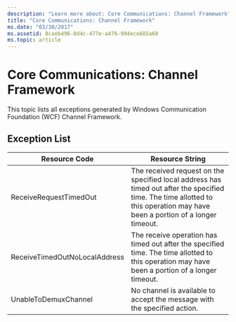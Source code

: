 ```yaml
---
description: "Learn more about: Core Communications: Channel Framework"
title: "Core Communications: Channel Framework"
ms.date: "03/30/2017"
ms.assetid: 8caeb496-8d4c-477e-a476-994ece685a68
ms.topic: article
---
```

# Core Communications: Channel Framework

This topic lists all exceptions generated by Windows Communication Foundation (WCF) Channel Framework.  
  
## Exception List  
  
|Resource Code|Resource String|  
|-------------------|---------------------|  
|ReceiveRequestTimedOut|The received request on the specified local address has timed out after the specified time. The time allotted to this operation may have been a portion of a longer timeout.|  
|ReceiveTimedOutNoLocalAddress|The receive operation has timed out after the specified time. The time allotted to this operation may have been a portion of a longer timeout.|  
|UnableToDemuxChannel|No channel is available to accept the message with the specified action.|
